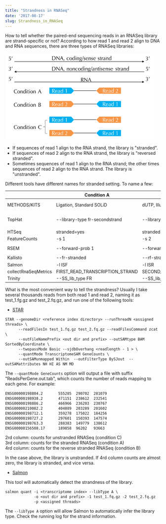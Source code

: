 ```yaml
---
title: "Strandness in RNASeq"
date: '2017-08-17'
slug: Strandness_in_RNASeq
---
```


How to tell whether the paired-end sequencing reads in an RNASeq library are strand-specific or not? According to how read 1 and read 2 align to DNA and RNA sequences, there are three types of RNASeq libraries:

<img src="https://github.com/zhengh42/myfiles/blob/master/sequencing/RNASeq_strandness.png?raw=true" width="480" height="280" />

- If sequences of read 1 align to the RNA strand, the library is "stranded".
- If sequences of read 2 align to the RNA strand, the library is "reversed stranded".
- Sometimes sequences of read 1 align to the RNA strand; the other times sequences of read 2 align to the RNA strand. The library is "unstranded".

Different tools have different names for stranded setting. To name a few:


|	            |Condition A	| Condition B	| Condition C |
| ---         | ---         | ---         | ---         |
|METHODS/KITS	|Ligation, Standard SOLiD         |	dUTP, IlluminaTruSeq Stranded |	Standard Illumina             |
|TopHat	      |--library-type fr-secondstrand	  | --library-type fr-firststrand	| --library-type fr-unstranded  |
|HTSeq	      |stranded=yes                     |	stranded=reverse              |	stranded=no                   |
|FeatureCounts|-s 1                             |	-s 2                          |	-s 0                          |
|RSEM	        |--forward-prob 1                 |	--forward-prob 0              |	--forward-prob 0.5            |
|Kallisto     |	--fr-stranded	                  | --rf-stranded                 | 	                            |
|Salmon       |	-l ISF                          |	-l ISR                        |	-l IU                         |
|collectRnaSeqMetrics |	FIRST\_READ\_TRANSCRIPTION\_STRAND |	SECOND\_READ\_TRANSCRIPTION\_STRAND	|              |
|Trinity	    |   --SS\_lib\_type FR            |	--SS\_lib\_type RF	          |                               |


What is the most convenient way to tell the strandness? Usually I take several thousands reads from both read 1 and read 2, naming it as test\_1.fg.gz and test\_2.fq.gz, and run one of the following tools:

- [STAR](https://github.com/alexdobin/STAR)

```
STAR --genomeDir <reference index directory> --runThreadN <assigned threads> \
      --readFilesIn test_1.fq.gz test_2.fq.gz --readFilesCommand zcat \
      --outFileNamePrefix <out dir and prefix> --outSAMtype BAM  SortedByCoordinate \
      --twopassMode Basic --sjdbOverhang <readlength - 1 > \
      --quantMode TranscriptomeSAM GeneCounts \
      --outSAMunmapped Within  --outFilterType BySJout  --outSAMattributes NH HI AS NM MD
```

The `--quantMode GeneCounts` option will output a file with suffix "ReadsPerGene.out.tab", which counts the number of reads mapping to each gene. For example:

```
ENSG00000198804.2       555285  290702  281079
ENSG00000198938.2       471151  238612  232541
ENSG00000198886.2       466966  236203  230767
ENSG00000210082.2       404889  203289  201602
ENSG00000198712.1       359278  175022  184256
ENSG00000198727.2       297601  150393  147574
ENSG00000198763.3       288383  149779  138612
ENSG00000156508.17      189858  96202   93663
```

2rd column: counts for unstranded RNASeq (condition C)  
3rd column: counts for the stranded RNASeq (condition A)  
4rd column: counts for the reverse stranded RNASeq (condition B)  

In the case above, the library is unstranded. If 4rd column counts are almost zero, the library is stranded, and vice versa.



- [Salmon](https://combine-lab.github.io/salmon/getting_started/) 

This tool will automatically detect the strandness of the library.

```
salmon quant -i <transcriptome index> --libType A \
             -o <out dir and prefix> -1 test_1.fq.gz -2 test_2.fq.gz 
             -p <assigned threads>
```

The `--libType A` option will allow Salmon to automatically infer the library type. Check the running log for the strand information. 